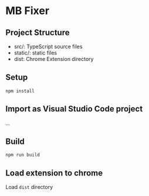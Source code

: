 # MB Fixer

## Project Structure

* src/: TypeScript source files
* static/: static files
* dist: Chrome Extension directory

## Setup

```
npm install
```

## Import as Visual Studio Code project

...

## Build

```
npm run build
```

## Load extension to chrome

Load `dist` directory
